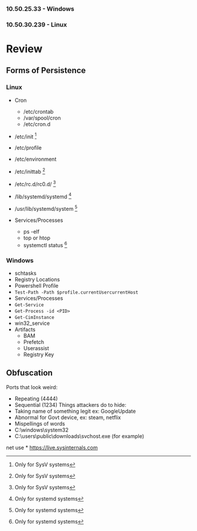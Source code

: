 
### 10.50.25.33 - Windows
### 10.50.30.239 - Linux

# Review
## Forms of Persistence

### Linux
- Cron
  - /etc/crontab
  - /var/spool/cron
  - /etc/cron.d
- /etc/init [^1]
- /etc/profile
- /etc/environment
- /etc/inittab [^1]
- /etc/rc.d/rc0.d/ [^1]
- /lib/systemd/systemd [^2]
- /usr/lib/systemd/system [^2]
- Services/Processes
  - ps -elf
  - top or htop
  - systemctl status <PID> [^2]
  
  [^1]: Only for SysV systems
  [^2]: Only for systemd systems

### Windows
- schtasks
- Registry Locations
- Powershell Profile
- `Test-Path -Path $profile.currentUsercurrentHost`
- Services/Processes
- `Get-Service`
- `Get-Process -id <PID>`
- `Get-CimInstance`
- win32_service
- Artifacts
    - BAM
    - Prefetch
    - Userassist
    - Registry Key
 
## Obfuscation
Ports that look weird:
- Repeating (4444)
- Sequential (1234)
Things attackers do to hide:
- Taking name of something legit ex: GoogleUpdate
- Abnormal for Govt device, ex: steam, netflix
- Mispellings of words
- C:\windows\system32
- C:\users\public\downloads\svchost.exe (for example)

net use * https://live.sysinternals.com


